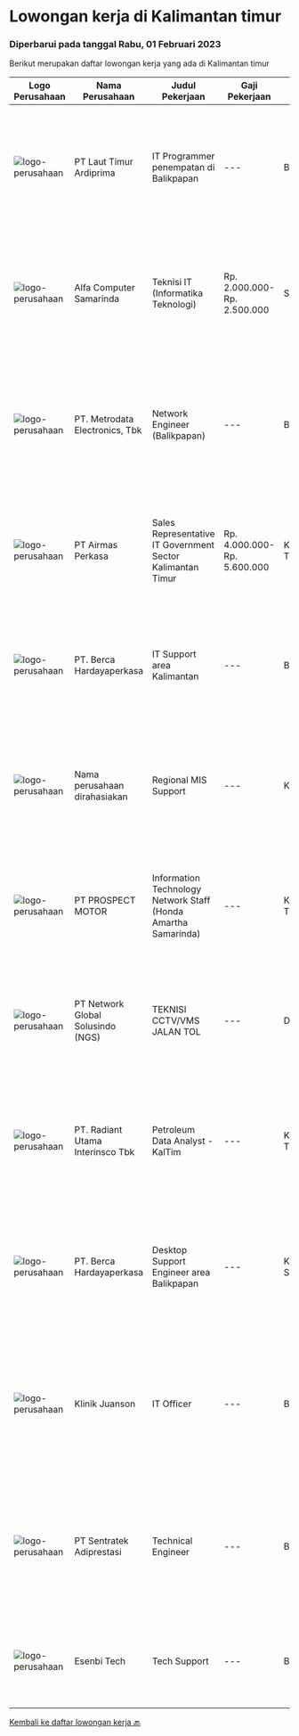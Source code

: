 
  # Lowongan kerja di Kalimantan timur

  ### Diperbarui pada tanggal Rabu, 01 Februari 2023

  Berikut merupakan daftar lowongan kerja yang ada di Kalimantan timur

  |Logo Perusahaan | Nama Perusahaan | Judul Pekerjaan | Gaji Pekerjaan | Lokasi | Deskripsi | Tanggal diunggah | Pranala |
  | -------------- | --------------- | --------------- | --------- | --------- | -------------- | ------- | ----------- |
  |![logo-perusahaan](https://image-service-cdn.seek.com.au/aeefe27f687062d9490b6287404b24774c54e110/ee4dce1061f3f616224767ad58cb2fc751b8d2dc)|PT Laut Timur Ardiprima|IT Programmer penempatan di Balikpapan|---|Balikpapan|Tanggung Jawab Pekerjaan: Memahami dan pengalaman dibidang ERP dan HANA Database Paham terkait PHP Framework seperti Laravel, Code Igniter Menguasai...|Kamis, 26 Januari 2023|https://www.jobstreet.co.id/id/job/it-programmer-penempatan-di-balikpapan-4185720?token=0~a38056d7-1f96-4967-ad4c-5c6d8eaa6414&sectionRank=1&jobId=jobstreet-id-job-4185720|
|![logo-perusahaan](https://i.ibb.co/sqvTCh9/112815900-stock-vector-no-image-available-icon-flat-vector.webp)|Alfa Computer Samarinda|Teknisi IT (Informatika Teknologi)|Rp. 2.000.000-Rp. 2.500.000|Samarinda|Kualifikasi : Usia maksimal 35 tahun Tidak sedang kuliah Diutamakan yang mengerti jaringan LAN Dapat bekerjasama dengan team Domisili Samarinda,...|Kamis, 26 Januari 2023|https://www.jobstreet.co.id/id/job/teknisi-it-informatika-teknologi-4198697?token=0~a38056d7-1f96-4967-ad4c-5c6d8eaa6414&sectionRank=2&jobId=jobstreet-id-job-4198697|
|![logo-perusahaan](https://image-service-cdn.seek.com.au/0d75518309b56a3cff39daa569b0ba02cc7a22f2/ee4dce1061f3f616224767ad58cb2fc751b8d2dc)|PT. Metrodata Electronics, Tbk|Network Engineer (Balikpapan)|---|Balikpapan|KUALIFIKASI PERSONIL Network Engineer Pendidikan min S1 Pengalaman min 5 tahun Memiliki sertifikasi Network LAN Infrastructure (Associate's Level or...|Rabu, 25 Januari 2023|https://www.jobstreet.co.id/id/job/network-engineer-balikpapan-4196904?token=0~a38056d7-1f96-4967-ad4c-5c6d8eaa6414&sectionRank=3&jobId=jobstreet-id-job-4196904|
|![logo-perusahaan](https://image-service-cdn.seek.com.au/e058612ba3ea3c8a5db01b881de07c38d7462a24/ee4dce1061f3f616224767ad58cb2fc751b8d2dc)|PT Airmas Perkasa|Sales Representative IT Government Sector Kalimantan Timur|Rp. 4.000.000-Rp. 5.600.000|Kalimantan Timur|Tugas dan Tanggung Jawab: Mempelajari dan menguasai dengan baik produk yang di tawarkan Secara aktif mencari prospek customer baru dan...|Kamis, 26 Januari 2023|https://www.jobstreet.co.id/id/job/sales-representative-it-government-sector-kalimantan-timur-4198441?token=0~a38056d7-1f96-4967-ad4c-5c6d8eaa6414&sectionRank=4&jobId=jobstreet-id-job-4198441|
|![logo-perusahaan](https://image-service-cdn.seek.com.au/6a76252207cfed561e664c874d4631f4aefd8409/ee4dce1061f3f616224767ad58cb2fc751b8d2dc)|PT. Berca Hardayaperkasa|IT Support area Kalimantan|---|Banjarmasin|Tugas &amp; Tanggung Jawab: Melakukan support helpdesk kepada seluruh karyawan (join domain, data migration, etc.) Melakukan analisa...|Selasa, 17 Januari 2023|https://www.jobstreet.co.id/id/job/it-support-area-kalimantan-4185995?token=0~a38056d7-1f96-4967-ad4c-5c6d8eaa6414&sectionRank=5&jobId=jobstreet-id-job-4185995|
|![logo-perusahaan](https://i.ibb.co/sqvTCh9/112815900-stock-vector-no-image-available-icon-flat-vector.webp)|Nama perusahaan dirahasiakan|Regional MIS Support|---|Kutai Barat|Job Description:  Provides customer support services to internal and external customers. Applies working knowledge of day to day operating environment...|Selasa, 10 Januari 2023|https://www.jobstreet.co.id/id/job/regional-mis-support-4177007?token=0~a38056d7-1f96-4967-ad4c-5c6d8eaa6414&sectionRank=6&jobId=jobstreet-id-job-4177007|
|![logo-perusahaan](https://image-service-cdn.seek.com.au/904fdf047637a32722a09f0099cc0e906ab35f75/ee4dce1061f3f616224767ad58cb2fc751b8d2dc)|PT PROSPECT MOTOR|Information Technology Network Staff (Honda Amartha Samarinda)|---|Kalimantan Timur|Memperbaiki jaringan komputer yang bermasalah Memperbaiki sistem yang bermasalah ketika user menggunakannya. Melakukan update setiap kali versi...|Rabu, 11 Januari 2023|https://www.jobstreet.co.id/id/job/information-technology-network-staff-honda-amartha-samarinda-4178844?token=0~a38056d7-1f96-4967-ad4c-5c6d8eaa6414&sectionRank=7&jobId=jobstreet-id-job-4178844|
|![logo-perusahaan](https://image-service-cdn.seek.com.au/f39a12495b5be950a6be751ddb5de52f8899e6ef/ee4dce1061f3f616224767ad58cb2fc751b8d2dc)|PT Network Global Solusindo (NGS)|TEKNISI CCTV/VMS JALAN TOL|---|Depok|Kualifikasi : Maksimal usia 27 tahun Pendidikan minimal SMK jurusan Teknik Komputer dan Jaringan (TKJ) Berpengalaman minimal 1 tahun di bidang...|Selasa, 10 Januari 2023|https://www.jobstreet.co.id/id/job/teknisi-cctv-vms-jalan-tol-4176106?token=0~a38056d7-1f96-4967-ad4c-5c6d8eaa6414&sectionRank=8&jobId=jobstreet-id-job-4176106|
|![logo-perusahaan](https://image-service-cdn.seek.com.au/ba14db9856771197143ee8926bc559d89127e04e/ee4dce1061f3f616224767ad58cb2fc751b8d2dc)|PT. Radiant Utama Interinsco Tbk|Petroleum Data Analyst - KalTim|---|Kalimantan Timur|Petroleum Data Analyst - KalTim• S1 IT / Teknik yang setara• Pengalaman 1-3 tahun sebagai Data Analyst / Data Scientist• Pengalaman dengan Oracle dan...|Selasa, 10 Januari 2023|https://www.jobstreet.co.id/id/job/petroleum-data-analyst-kaltim-4176544?token=0~a38056d7-1f96-4967-ad4c-5c6d8eaa6414&sectionRank=9&jobId=jobstreet-id-job-4176544|
|![logo-perusahaan](https://image-service-cdn.seek.com.au/6a76252207cfed561e664c874d4631f4aefd8409/ee4dce1061f3f616224767ad58cb2fc751b8d2dc)|PT. Berca Hardayaperkasa|Desktop Support Engineer area Balikpapan|---|Kalimantan Selatan|Responsibilities : Analyzing, diagnosing, and installation to several areas including desktop hardware, operating systems, application software and...|Rabu, 04 Januari 2023|https://www.jobstreet.co.id/id/job/desktop-support-engineer-area-balikpapan-4167522?token=0~a38056d7-1f96-4967-ad4c-5c6d8eaa6414&sectionRank=10&jobId=jobstreet-id-job-4167522|
|![logo-perusahaan](https://i.ibb.co/sqvTCh9/112815900-stock-vector-no-image-available-icon-flat-vector.webp)|Klinik Juanson|IT Officer|---|Balikpapan|- Mengolah database/server perusahaan dan menjaga keamanan system. - Membuat program yang dibutuhkan perusahaaan dalam business analyst, marketing...|Selasa, 31 Januari 2023|https://www.jobstreet.co.id/id/job/it-officer-1034563565?token=0~a38056d7-1f96-4967-ad4c-5c6d8eaa6414&sectionRank=11&jobId=jobstreet-id-job-1034563565|
|![logo-perusahaan](https://image-service-cdn.seek.com.au/5628af5989f65278d42f88a847eb252996d8ec51/ee4dce1061f3f616224767ad58cb2fc751b8d2dc)|PT Sentratek Adiprestasi|Technical Engineer|---|Balikpapan|- Bertugas melakukan pemasangan, melakukan konfigurasi serta mendukung beberapa peralatan jaringan termasuk akselerator WAN, server proxy, router,...|Selasa, 31 Januari 2023|https://www.jobstreet.co.id/id/job/technical-engineer-1034454488?token=0~a38056d7-1f96-4967-ad4c-5c6d8eaa6414&sectionRank=12&jobId=jobstreet-id-job-1034454488|
|![logo-perusahaan](https://image-service-cdn.seek.com.au/8ee169c3b3956484221aad33bd5d12262c7a6a44/ee4dce1061f3f616224767ad58cb2fc751b8d2dc)|Esenbi Tech|Tech Support|---|Balikpapan|- Memantau kinerja server, memberikan pertolongan pertama saat server mengalami down, dan lain-lain. -|Minggu, 29 Januari 2023|https://www.jobstreet.co.id/id/job/tech-support-1034530848?token=0~a38056d7-1f96-4967-ad4c-5c6d8eaa6414&sectionRank=13&jobId=jobstreet-id-job-1034530848|


  [Kembali ke daftar lowongan kerja 🔙](../README.md#daftar-lowongan-kerja)
  